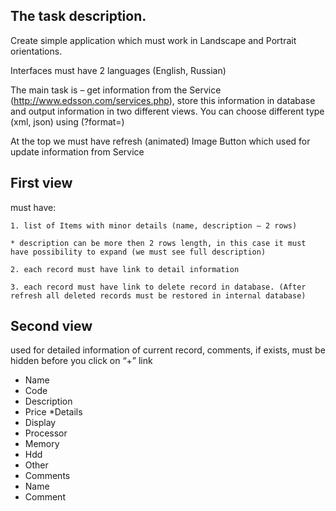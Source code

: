 ## The task description.

Create simple application which must work in Landscape and Portrait orientations.

Interfaces must have 2 languages (English, Russian)

The main task is – get information from the Service (http://www.edsson.com/services.php), store this information in database and output information in two different views. You can choose different type (xml, json) using (?format=<type>)

At the top we must have refresh (animated) Image Button which used for update information from Service

## First view 
must have:

    1. list of Items with minor details (name, description – 2 rows)

    * description can be more then 2 rows length, in this case it must have possibility to expand (we must see full description)

    2. each record must have link to detail information

    3. each record must have link to delete record in database. (After refresh all deleted records must be restored in internal database)

## Second view 
used for detailed information of current record, comments, if exists, must be hidden before you click on “+” link

* Name
* Code
* Description
* Price
*Details
* Display
* Processor
* Memory
* Hdd
* Other
* Comments
* Name
* Comment



